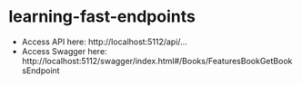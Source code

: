 # learning-fast-endpoints

- Access API here: http://localhost:5112/api/...
- Access Swagger here: http://localhost:5112/swagger/index.html#/Books/FeaturesBookGetBooksEndpoint